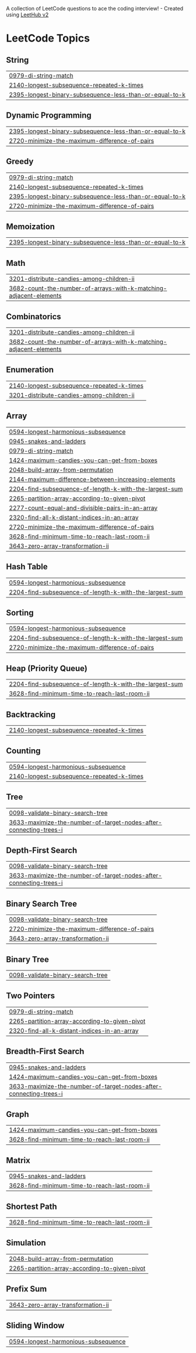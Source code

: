 A collection of LeetCode questions to ace the coding interview! - Created using [LeetHub v2](https://github.com/arunbhardwaj/LeetHub-2.0)
<!---LeetCode Topics Start-->
# LeetCode Topics
## String
|  |
| ------- |
| [0979-di-string-match](https://github.com/Shrikantmahore1/Leetcode/tree/master/0979-di-string-match) |
| [2140-longest-subsequence-repeated-k-times](https://github.com/Shrikantmahore1/Leetcode/tree/master/2140-longest-subsequence-repeated-k-times) |
| [2395-longest-binary-subsequence-less-than-or-equal-to-k](https://github.com/Shrikantmahore1/Leetcode/tree/master/2395-longest-binary-subsequence-less-than-or-equal-to-k) |
## Dynamic Programming
|  |
| ------- |
| [2395-longest-binary-subsequence-less-than-or-equal-to-k](https://github.com/Shrikantmahore1/Leetcode/tree/master/2395-longest-binary-subsequence-less-than-or-equal-to-k) |
| [2720-minimize-the-maximum-difference-of-pairs](https://github.com/Shrikantmahore1/Leetcode/tree/master/2720-minimize-the-maximum-difference-of-pairs) |
## Greedy
|  |
| ------- |
| [0979-di-string-match](https://github.com/Shrikantmahore1/Leetcode/tree/master/0979-di-string-match) |
| [2140-longest-subsequence-repeated-k-times](https://github.com/Shrikantmahore1/Leetcode/tree/master/2140-longest-subsequence-repeated-k-times) |
| [2395-longest-binary-subsequence-less-than-or-equal-to-k](https://github.com/Shrikantmahore1/Leetcode/tree/master/2395-longest-binary-subsequence-less-than-or-equal-to-k) |
| [2720-minimize-the-maximum-difference-of-pairs](https://github.com/Shrikantmahore1/Leetcode/tree/master/2720-minimize-the-maximum-difference-of-pairs) |
## Memoization
|  |
| ------- |
| [2395-longest-binary-subsequence-less-than-or-equal-to-k](https://github.com/Shrikantmahore1/Leetcode/tree/master/2395-longest-binary-subsequence-less-than-or-equal-to-k) |
## Math
|  |
| ------- |
| [3201-distribute-candies-among-children-ii](https://github.com/Shrikantmahore1/Leetcode/tree/master/3201-distribute-candies-among-children-ii) |
| [3682-count-the-number-of-arrays-with-k-matching-adjacent-elements](https://github.com/Shrikantmahore1/Leetcode/tree/master/3682-count-the-number-of-arrays-with-k-matching-adjacent-elements) |
## Combinatorics
|  |
| ------- |
| [3201-distribute-candies-among-children-ii](https://github.com/Shrikantmahore1/Leetcode/tree/master/3201-distribute-candies-among-children-ii) |
| [3682-count-the-number-of-arrays-with-k-matching-adjacent-elements](https://github.com/Shrikantmahore1/Leetcode/tree/master/3682-count-the-number-of-arrays-with-k-matching-adjacent-elements) |
## Enumeration
|  |
| ------- |
| [2140-longest-subsequence-repeated-k-times](https://github.com/Shrikantmahore1/Leetcode/tree/master/2140-longest-subsequence-repeated-k-times) |
| [3201-distribute-candies-among-children-ii](https://github.com/Shrikantmahore1/Leetcode/tree/master/3201-distribute-candies-among-children-ii) |
## Array
|  |
| ------- |
| [0594-longest-harmonious-subsequence](https://github.com/Shrikantmahore1/Leetcode/tree/master/0594-longest-harmonious-subsequence) |
| [0945-snakes-and-ladders](https://github.com/Shrikantmahore1/Leetcode/tree/master/0945-snakes-and-ladders) |
| [0979-di-string-match](https://github.com/Shrikantmahore1/Leetcode/tree/master/0979-di-string-match) |
| [1424-maximum-candies-you-can-get-from-boxes](https://github.com/Shrikantmahore1/Leetcode/tree/master/1424-maximum-candies-you-can-get-from-boxes) |
| [2048-build-array-from-permutation](https://github.com/Shrikantmahore1/Leetcode/tree/master/2048-build-array-from-permutation) |
| [2144-maximum-difference-between-increasing-elements](https://github.com/Shrikantmahore1/Leetcode/tree/master/2144-maximum-difference-between-increasing-elements) |
| [2204-find-subsequence-of-length-k-with-the-largest-sum](https://github.com/Shrikantmahore1/Leetcode/tree/master/2204-find-subsequence-of-length-k-with-the-largest-sum) |
| [2265-partition-array-according-to-given-pivot](https://github.com/Shrikantmahore1/Leetcode/tree/master/2265-partition-array-according-to-given-pivot) |
| [2277-count-equal-and-divisible-pairs-in-an-array](https://github.com/Shrikantmahore1/Leetcode/tree/master/2277-count-equal-and-divisible-pairs-in-an-array) |
| [2320-find-all-k-distant-indices-in-an-array](https://github.com/Shrikantmahore1/Leetcode/tree/master/2320-find-all-k-distant-indices-in-an-array) |
| [2720-minimize-the-maximum-difference-of-pairs](https://github.com/Shrikantmahore1/Leetcode/tree/master/2720-minimize-the-maximum-difference-of-pairs) |
| [3628-find-minimum-time-to-reach-last-room-ii](https://github.com/Shrikantmahore1/Leetcode/tree/master/3628-find-minimum-time-to-reach-last-room-ii) |
| [3643-zero-array-transformation-ii](https://github.com/Shrikantmahore1/Leetcode/tree/master/3643-zero-array-transformation-ii) |
## Hash Table
|  |
| ------- |
| [0594-longest-harmonious-subsequence](https://github.com/Shrikantmahore1/Leetcode/tree/master/0594-longest-harmonious-subsequence) |
| [2204-find-subsequence-of-length-k-with-the-largest-sum](https://github.com/Shrikantmahore1/Leetcode/tree/master/2204-find-subsequence-of-length-k-with-the-largest-sum) |
## Sorting
|  |
| ------- |
| [0594-longest-harmonious-subsequence](https://github.com/Shrikantmahore1/Leetcode/tree/master/0594-longest-harmonious-subsequence) |
| [2204-find-subsequence-of-length-k-with-the-largest-sum](https://github.com/Shrikantmahore1/Leetcode/tree/master/2204-find-subsequence-of-length-k-with-the-largest-sum) |
| [2720-minimize-the-maximum-difference-of-pairs](https://github.com/Shrikantmahore1/Leetcode/tree/master/2720-minimize-the-maximum-difference-of-pairs) |
## Heap (Priority Queue)
|  |
| ------- |
| [2204-find-subsequence-of-length-k-with-the-largest-sum](https://github.com/Shrikantmahore1/Leetcode/tree/master/2204-find-subsequence-of-length-k-with-the-largest-sum) |
| [3628-find-minimum-time-to-reach-last-room-ii](https://github.com/Shrikantmahore1/Leetcode/tree/master/3628-find-minimum-time-to-reach-last-room-ii) |
## Backtracking
|  |
| ------- |
| [2140-longest-subsequence-repeated-k-times](https://github.com/Shrikantmahore1/Leetcode/tree/master/2140-longest-subsequence-repeated-k-times) |
## Counting
|  |
| ------- |
| [0594-longest-harmonious-subsequence](https://github.com/Shrikantmahore1/Leetcode/tree/master/0594-longest-harmonious-subsequence) |
| [2140-longest-subsequence-repeated-k-times](https://github.com/Shrikantmahore1/Leetcode/tree/master/2140-longest-subsequence-repeated-k-times) |
## Tree
|  |
| ------- |
| [0098-validate-binary-search-tree](https://github.com/Shrikantmahore1/Leetcode/tree/master/0098-validate-binary-search-tree) |
| [3633-maximize-the-number-of-target-nodes-after-connecting-trees-i](https://github.com/Shrikantmahore1/Leetcode/tree/master/3633-maximize-the-number-of-target-nodes-after-connecting-trees-i) |
## Depth-First Search
|  |
| ------- |
| [0098-validate-binary-search-tree](https://github.com/Shrikantmahore1/Leetcode/tree/master/0098-validate-binary-search-tree) |
| [3633-maximize-the-number-of-target-nodes-after-connecting-trees-i](https://github.com/Shrikantmahore1/Leetcode/tree/master/3633-maximize-the-number-of-target-nodes-after-connecting-trees-i) |
## Binary Search Tree
|  |
| ------- |
| [0098-validate-binary-search-tree](https://github.com/Shrikantmahore1/Leetcode/tree/master/0098-validate-binary-search-tree) |
| [2720-minimize-the-maximum-difference-of-pairs](https://github.com/Shrikantmahore1/Leetcode/tree/master/2720-minimize-the-maximum-difference-of-pairs) |
| [3643-zero-array-transformation-ii](https://github.com/Shrikantmahore1/Leetcode/tree/master/3643-zero-array-transformation-ii) |
## Binary Tree
|  |
| ------- |
| [0098-validate-binary-search-tree](https://github.com/Shrikantmahore1/Leetcode/tree/master/0098-validate-binary-search-tree) |
## Two Pointers
|  |
| ------- |
| [0979-di-string-match](https://github.com/Shrikantmahore1/Leetcode/tree/master/0979-di-string-match) |
| [2265-partition-array-according-to-given-pivot](https://github.com/Shrikantmahore1/Leetcode/tree/master/2265-partition-array-according-to-given-pivot) |
| [2320-find-all-k-distant-indices-in-an-array](https://github.com/Shrikantmahore1/Leetcode/tree/master/2320-find-all-k-distant-indices-in-an-array) |
## Breadth-First Search
|  |
| ------- |
| [0945-snakes-and-ladders](https://github.com/Shrikantmahore1/Leetcode/tree/master/0945-snakes-and-ladders) |
| [1424-maximum-candies-you-can-get-from-boxes](https://github.com/Shrikantmahore1/Leetcode/tree/master/1424-maximum-candies-you-can-get-from-boxes) |
| [3633-maximize-the-number-of-target-nodes-after-connecting-trees-i](https://github.com/Shrikantmahore1/Leetcode/tree/master/3633-maximize-the-number-of-target-nodes-after-connecting-trees-i) |
## Graph
|  |
| ------- |
| [1424-maximum-candies-you-can-get-from-boxes](https://github.com/Shrikantmahore1/Leetcode/tree/master/1424-maximum-candies-you-can-get-from-boxes) |
| [3628-find-minimum-time-to-reach-last-room-ii](https://github.com/Shrikantmahore1/Leetcode/tree/master/3628-find-minimum-time-to-reach-last-room-ii) |
## Matrix
|  |
| ------- |
| [0945-snakes-and-ladders](https://github.com/Shrikantmahore1/Leetcode/tree/master/0945-snakes-and-ladders) |
| [3628-find-minimum-time-to-reach-last-room-ii](https://github.com/Shrikantmahore1/Leetcode/tree/master/3628-find-minimum-time-to-reach-last-room-ii) |
## Shortest Path
|  |
| ------- |
| [3628-find-minimum-time-to-reach-last-room-ii](https://github.com/Shrikantmahore1/Leetcode/tree/master/3628-find-minimum-time-to-reach-last-room-ii) |
## Simulation
|  |
| ------- |
| [2048-build-array-from-permutation](https://github.com/Shrikantmahore1/Leetcode/tree/master/2048-build-array-from-permutation) |
| [2265-partition-array-according-to-given-pivot](https://github.com/Shrikantmahore1/Leetcode/tree/master/2265-partition-array-according-to-given-pivot) |
## Prefix Sum
|  |
| ------- |
| [3643-zero-array-transformation-ii](https://github.com/Shrikantmahore1/Leetcode/tree/master/3643-zero-array-transformation-ii) |
## Sliding Window
|  |
| ------- |
| [0594-longest-harmonious-subsequence](https://github.com/Shrikantmahore1/Leetcode/tree/master/0594-longest-harmonious-subsequence) |
<!---LeetCode Topics End-->